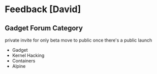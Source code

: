 # Feedback [David]

## Gadget Forum Category 

private invite for only beta
move to public once there's a public launch

* Gadget
* Kernel Hacking
* Containers
* Alpine
